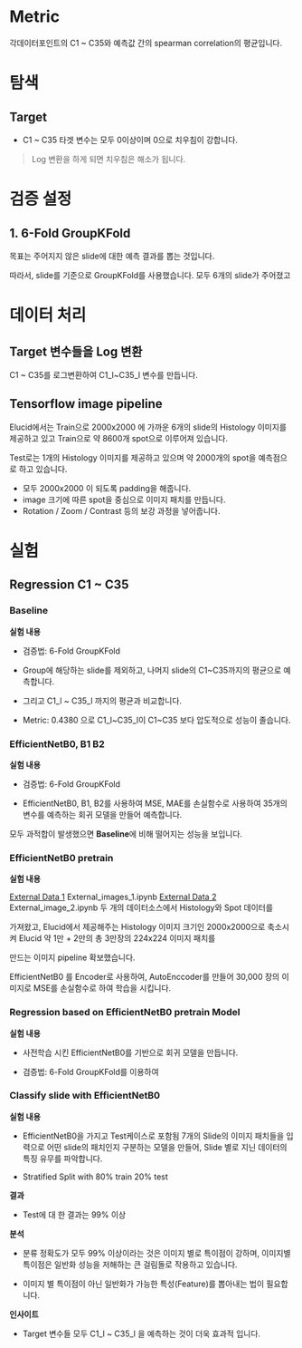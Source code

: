 # Metric

각데이터포인트의  C1 ~ C35와 예측값 간의 spearman correlation의 평균입니다.

# 탐색

## Target

- C1 ~ C35 타겟 변수는 모두 0이상이며 0으로 치우침이 강합니다.
> Log 변환을 하게 되면 치우침은 해소가 됩니다.


# 검증 설정

## 1. 6-Fold GroupKFold

목표는 주어지지 않은 slide에 대한 예측 결과를 뽑는 것입니다.

따라서, slide를 기준으로 GroupKFold를 사용했습니다. 모두 6개의 slide가 주어졌고 


# 데이터 처리

## Target 변수들을 Log 변환

C1 ~ C35를 로그변환하여 C1_l~C35_l 변수를 만듭니다.

## Tensorflow image pipeline

Elucid에서는 Train으로 2000x2000 에 가까운 6개의 slide의 Histology 이미지를 제공하고 있고 Train으로 약 8600개 spot으로 이루어져 있습니다.

Test로는 1개의 Histology 이미지를 제공하고 있으며 약 2000개의 spot을 예측점으로 하고 있습니다.

- 모두 2000x2000 이 되도록 padding을 해줍니다. 
- image 크기에 따른  spot을 중심으로 이미지 패치를 만듭니다.
- Rotation / Zoom / Contrast 등의 보강 과정을 넣어줍니다.


# 실험

## Regression C1 ~ C35

### Baseline

**실험 내용**

- 검증법: 6-Fold GroupKFold

- Group에 해당하는 slide를 제외하고, 나머지 slide의 C1~C35까지의 평균으로 예측합니다.

- 그리고 C1_l ~ C35_l 까지의 평균과 비교합니다. 

- Metric: 0.4380 으로 C1_l~C35_l이 C1~C35 보다 압도적으로 성능이 졸습니다.
  

### EfficientNetB0, B1 B2

**실험 내용**

- 검증법: 6-Fold GroupKFold 
  
- EfficientNetB0, B1, B2를 사용하여 MSE, MAE를 손실함수로 사용하여 35개의 변수를 예측하는 회귀 모델을 만들어 예측합니다.

모두 과적합이 발생했으면 **Baseline**에 비해 떨어지는 성능을 보입니다.

### EfficientNetB0 pretrain

**실험 내용**

[External Data 1](https://www.ncbi.nlm.nih.gov/geo/query/acc.cgi?acc=GSE144240) External_images_1.ipynb
[External Data 2](https://www.github.com/almaan/her2st') External_image_2.ipynb 두 개의 데이터소스에서 Histology와 Spot 데이터를

가져왔고, Elucid에서 제공해주는 Histology 이미지 크기인 2000x2000으로 축소시켜 Elucid 약 1만 + 2만의 총 3만장의 224x224 이미지 패치를

만드는 이미지 pipeline 확보했습니다.

EfficientNetB0 를 Encoder로 사용하여, AutoEnccoder를 만들어 30,000 장의 이미지로 MSE를 손실함수로 하여 학습을 시킵니다.


### Regression based on EfficientNetB0 pretrain Model

**실험 내용**

- 사전학습 시킨 EfficientNetB0를 기반으로 회귀 모델을 만듭니다.

- 검증법: 6-Fold GroupKFold를 이용하여

### Classify slide with EfficientNetB0

**실험 내용**

- EfficientNetB0을 가지고 Test케이스로 포함됨 7개의 Slide의 이미지 패치들을 입력으로 어떤 slide의 패치인지 구분하는 모델을 만들어,
Slide 별로 지닌 데이터의 특징 유무를 파악합니다.

- Stratified Split with 80% train 20% test

**결과**

- Test에 대 한 결과는 99% 이상

**분석**

- 분류 정확도가 모두 99% 이상이라는 것은 이미지 별로 특이점이 강하며, 이미지별 특이점은 일반화 성능을 저해하는 큰 걸림돌로 작용하고 있습니다.

- 이미지 별 특이점이 아닌 일반화가 가능한 특성(Feature)를 뽑아내는 법이 필요합니다.


**인사이트**

- Target 변수들 모두 C1_l ~ C35_l 을 예측하는 것이 더욱 효과적 입니다.
